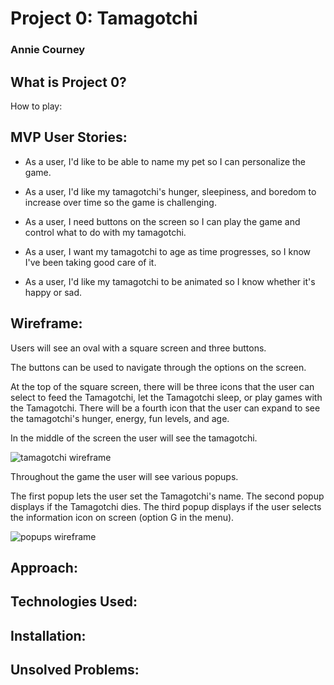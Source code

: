 # Project 0: Tamagotchi
### Annie Courney

## What is Project 0?

How to play:

## MVP User Stories:
- As a user, I'd like to be able to name my pet so I can personalize the game.

- As a user, I'd like my tamagotchi's hunger, sleepiness, and boredom to increase over time so the game is challenging.

- As a user, I need buttons on the screen so I can play the game and control what to do with my tamagotchi.

- As a user, I want my tamagotchi to age as time progresses, so I know I've been taking good care of it.

- As a user, I'd like my tamagotchi to be animated so I know whether it's happy or sad.

## Wireframe:
Users will see an oval with a square screen and three buttons.

The buttons can be used to navigate through the options on the screen.

At the top of the square screen, there will be three icons that the user can select to feed the Tamagotchi, let the Tamagotchi sleep, or play games with the Tamagotchi. There will be a fourth icon that the user can expand to see the tamagotchi's hunger, energy, fun levels, and age.

In the middle of the screen the user will see the tamagotchi.

![tamagotchi wireframe](https://i.imgur.com/Fhvr7pR.jpg)

Throughout the game the user will see various popups.

The first popup lets the user set the Tamagotchi's name.
The second popup displays if the Tamagotchi dies.
The third popup displays if the user selects the information icon on screen (option G in the menu).

![popups wireframe](https://i.imgur.com/hwuOqMz.jpg)

## Approach:

## Technologies Used:

## Installation:

## Unsolved Problems: